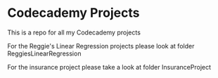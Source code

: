 # Codecademy Projects

This is a repo for all my Codecademy projects

For the Reggie's Linear Regression projects please look at folder ReggiesLinearRegression

For the insurance project please take a look at folder InsuranceProject
